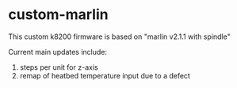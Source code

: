 # custom-marlin
This custom k8200 firmware is based on "marlin v2.1.1 with spindle"

Current main updates include:

1. steps per unit for z-axis
2. remap of heatbed temperature input due to a defect
